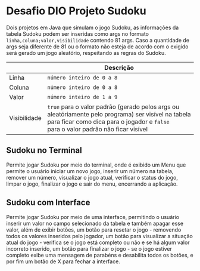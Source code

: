 # Desafio DIO Projeto Sudoku

Dois projetos em Java que simulam o jogo Sudoku, as informações da tabela Sudoku podem ser inseridas como 
args no formato `linha,coluna;valor,visibilidade` contendo 81 args. Caso a quantidade de args seja diferente 
de 81 ou o formato não esteja de acordo com o exigido será gerado um jogo aleatório, respeitando as regras do Sudoku.

|  | Descrição |
|---|---|
| Linha | `número inteiro de 0 a 8` |
| Coluna | `número inteiro de 0 a 8` |
| Valor | `número inteiro de 1 a 9` |
| Visibilidade | `true` para o valor padrão (gerado pelos args ou <br>aleatóriamente pelo programa) ser visível na tabela <br>para ficar como dica para o jogador e `false` <br>para o valor padrão não ficar visível|

## Sudoku no Terminal
Permite jogar Sudoku por meio do terminal, onde é exibido um Menu que permite o usuário iniciar um novo jogo, 
inserir um número na tabela, remover um número, visualizar o jogo atual, verificar o status do jogo, limpar o 
jogo, finalizar o jogo e sair do menu, encerrando a aplicação.


## Sudoku com Interface
Permite jogar Sudoku por meio de uma interface, permitindo o usuário inserir um valor no campo selecionado da 
tabela e também apagar esse valor, além de exibir botões, um botão para resetar o jogo - removendo todos os valores inseridos 
pelo jogador, um botão para visualizar a situação atual do jogo - verifica se o jogo está completo ou não e se há algum valor 
incorreto inserido, um botão para finalizar o jogo - se o jogo estiver completo exibe uma mensagem de parabéns e desabilita 
todos os botões, e por fim um botão de X para fechar a interface.
